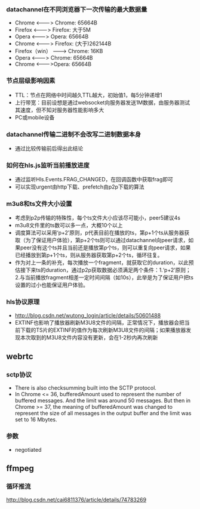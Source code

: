 ### datachannel在不同浏览器下一次传输的最大数据量
- Chrome <---> Chrome: 65664B
- Firefox <---> Firefox: 大于5M  
- Opera <---> Opera: 65664B
- Chrome <---> Firefox: (大于)262144B
- Firefox（win） ---> Chrome: 16KB
- Opera <---> Chrome: 65664B
- Chrome <--->Opera: 65664B

### 节点层级影响因素
- TTL：节点在网络中时间越久TTL越大，初始值1，每5分钟递增1
- 上行带宽：目前设想是通过websocket向服务器发送1M数据，由服务器测试其速度，但不知对服务器性能影响多大
- PC或mobile设备

### datachannel传输二进制不会改写二进制数据本身
- 通过比较传输前后得出此结论

### 如何在hls.js监听当前播放进度
- 通过监听Hls.Events.FRAG_CHANGED，在回调函数中获取frag即可
- 可以实现urgent由http下载、prefetch由p2p下载的算法

### m3u8和ts文件大小设置
- 考虑到p2p传输的特殊性，每个ts文件大小应该尽可能小，peer5建议4s
- m3u8文件里的ts数可以多一点，大概10个以上
- 调度算法可以采用‘p+2’原则，p代表目前在播放的ts，第p+1个ts从服务器获取（为了保证用户体验），第p+2个ts则可以通过datachannel向peer请求，如果peer没有这个ts并且当前还是播放第p个ts，则可以重复向peer请求，如果已经播放到第p+1个ts，则从服务器获取第p+2个ts，循环往复。
- 作为对上一条的补充，每次播放一个fragment，就获取它的duration，以此预估接下来ts的duration，通过p2p获取数据必须满足两个条件：1.‘p+2’原则；2.与当前播放fragment相差一定时间间隔（如10s），此举是为了保证用户把ts设置的过小也能保证用户体验。

### hls协议原理
- http://blog.csdn.net/wutong_login/article/details/50601488
- EXTINF也影响了播放器刷新M3U8文件的间隔，正常情况下，播放器会把当前下载的TS片的EXTINF的值作为每次刷新M3U8文件的间隔；如果播放器发现本次取到的M3U8文件内容没有更新，会在1-2秒内再次刷新

## webrtc

### sctp协议
- There is also checksumming built into the SCTP protocol.
- In Chrome <= 36, bufferedAmount used to represent the number of buffered messages. And the limit was around 50 messages. But then in Chrome >= 37, the meaning of bufferedAmount was changed to represent the size of all messages 
in the output buffer and the limit was set to 16 Mbytes.

### 参数
- negotiated

## ffmpeg
### 循环推流
http://blog.csdn.net/cai6811376/article/details/74783269

